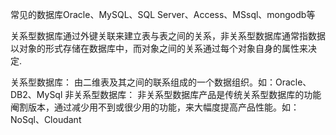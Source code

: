 常见的数据库Oracle、MySQL、SQL Server、Access、MSsql、mongodb等

关系型数据库通过外键关联来建立表与表之间的关系，非关系型数据库通常指数据以对象的形式存储在数据库中，而对象之间的关系通过每个对象自身的属性来决定.

关系型数据库：
	由二维表及其之间的联系组成的一个数据组织。如：Oracle、DB2、MySql
非关系型数据库：
	非关系型数据库产品是传统关系型数据库的功能阉割版本，通过减少用不到或很少用的功能，来大幅度提高产品性能。如：NoSql、Cloudant